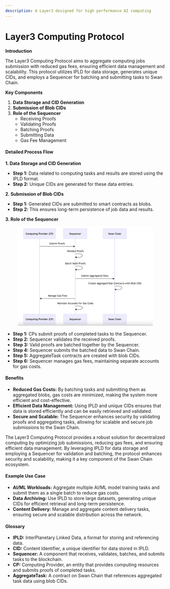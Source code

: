 ```yaml
---
description: A Layer3 designed for high performance AI computing
---
```


# Layer3 Computing Protocol

**Introduction**

The Layer3 Computing Protocol aims to aggregate computing jobs submission with reduced gas fees, ensuring efficient data management and scalability. This protocol utilizes IPLD for data storage, generates unique CIDs, and employs a Sequencer for batching and submitting tasks to Swan Chain.

**Key Components**

1. **Data Storage and CID Generation**
2. **Submission of Blob CIDs**
3. **Role of the Sequencer**
   * Receiving Proofs
   * Validating Proofs
   * Batching Proofs
   * Submitting Data
   * Gas Fee Management

#### Detailed Process Flow

**1. Data Storage and CID Generation**

* **Step 1:** Data related to computing tasks and results are stored using the IPLD format.
* **Step 2:** Unique CIDs are generated for these data entries.

**2. Submission of Blob CIDs**

* **Step 1:** Generated CIDs are submitted to smart contracts as blobs.
* **Step 2:** This ensures long-term persistence of job data and results.

**3. Role of the Sequencer**

<figure><img src="../../.gitbook/assets/image (1) (1) (1) (1) (1) (1).png" alt=""><figcaption></figcaption></figure>

* **Step 1:** CPs submit proofs of completed tasks to the Sequencer.
* **Step 2:** Sequencer validates the received proofs.
* **Step 3:** Valid proofs are batched together by the Sequencer.
* **Step 4:** Sequencer submits the batched data to Swan Chain.
* **Step 5:** AggregateTask contracts are created with blob CIDs.
* **Step 6:** Sequencer manages gas fees, maintaining separate accounts for gas costs.

#### Benefits

* **Reduced Gas Costs:** By batching tasks and submitting them as aggregated blobs, gas costs are minimized, making the system more efficient and cost-effective.
* **Efficient Data Management:** Using IPLD and unique CIDs ensures that data is stored efficiently and can be easily retrieved and validated.
* **Secure and Scalable:** The Sequencer enhances security by validating proofs and aggregating tasks, allowing for scalable and secure job submissions to the Swan Chain.



The Layer3 Computing Protocol provides a robust solution for decentralized computing by optimizing job submissions, reducing gas fees, and ensuring efficient data management. By leveraging IPLD for data storage and employing a Sequencer for validation and batching, the protocol enhances security and scalability, making it a key component of the Swan Chain ecosystem.

#### Example Use Case

* **AI/ML Workloads:** Aggregate multiple AI/ML model training tasks and submit them as a single batch to reduce gas costs.
* **Data Archiving:** Use IPLD to store large datasets, generating unique CIDs for efficient retrieval and long-term persistence.
* **Content Delivery:** Manage and aggregate content delivery tasks, ensuring secure and scalable distribution across the network.

#### Glossary

* **IPLD:** InterPlanetary Linked Data, a format for storing and referencing data.
* **CID:** Content Identifier, a unique identifier for data stored in IPLD.
* **Sequencer:** A component that receives, validates, batches, and submits tasks to the blockchain.
* **CP:** Computing Provider, an entity that provides computing resources and submits proofs of completed tasks.
* **AggregateTask:** A contract on Swan Chain that references aggregated task data using blob CIDs.
